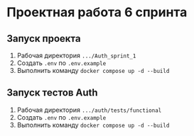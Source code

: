 # Проектная работа 6 спринта

## Запуск проекта

1. Рабочая директория `.../Auth_sprint_1`
2. Создать `.env` по `.env.example`
3. Выполнить команду `docker compose up -d --build`

## Запуск тестов Auth

1. Рабочая директория `.../auth/tests/functional`
2. Создать `.env` по `.env.example`
3. Выполнить команду `docker compose up -d --build`
